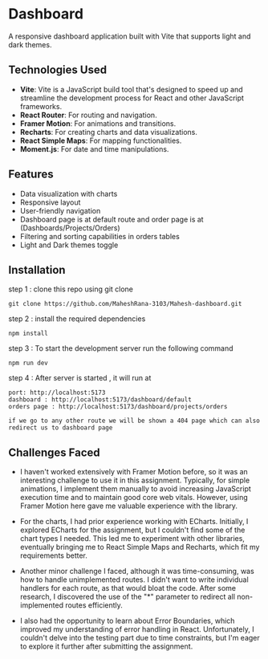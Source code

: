 # Dashboard

A responsive dashboard application built with Vite that supports light and dark themes.

## Technologies Used

- **Vite**: Vite is a JavaScript build tool that's designed to speed up and streamline the development process for React and other JavaScript frameworks.
- **React Router**: For routing and navigation.
- **Framer Motion**: For animations and transitions.
- **Recharts**: For creating charts and data visualizations.
- **React Simple Maps**: For mapping functionalities.
- **Moment.js**: For date and time manipulations.

## Features

- Data visualization with charts
- Responsive layout
- User-friendly navigation
- Dashboard page is at default route and order page is at (Dashboards/Projects/Orders)
- Filtering and sorting capabilities in orders tables
- Light and Dark themes toggle

## Installation

step 1 : clone this repo using git clone

```
git clone https://github.com/MaheshRana-3103/Mahesh-dashboard.git
```

step 2 : install the required dependencies

```
npm install
```

step 3 : To start the development server run the following command

```
npm run dev
```

step 4 : After server is started , it will run at

```
port: http://localhost:5173
dashboard : http://localhost:5173/dashboard/default
orders page : http://localhost:5173/dashboard/projects/orders

if we go to any other route we will be shown a 404 page which can also redirect us to dashboard page

```

## Challenges Faced

- I haven't worked extensively with Framer Motion before, so it was an interesting challenge to use it in this assignment. Typically, for simple animations, I implement them manually to avoid increasing JavaScript execution time and to maintain good core web vitals. However, using Framer Motion here gave me valuable experience with the library.

- For the charts, I had prior experience working with ECharts. Initially, I explored ECharts for the assignment, but I couldn't find some of the chart types I needed. This led me to experiment with other libraries, eventually bringing me to React Simple Maps and Recharts, which fit my requirements better.

- Another minor challenge I faced, although it was time-consuming, was how to handle unimplemented routes. I didn't want to write individual handlers for each route, as that would bloat the code. After some research, I discovered the use of the "\*" parameter to redirect all non-implemented routes efficiently.

- I also had the opportunity to learn about Error Boundaries, which improved my understanding of error handling in React. Unfortunately, I couldn't delve into the testing part due to time constraints, but I'm eager to explore it further after submitting the assignment.
